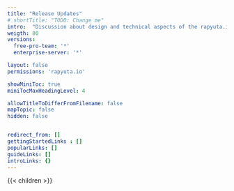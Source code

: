 ```yaml
---
title: "Release Updates"
# shortTitle: "TODO: Change me"
intro:  "Discussion about design and technical aspects of the rapyuta.io platform. Detailed information about features, use-cases and best practices"
weigth: 80
versions:
  free-pro-team: '*'
  enterprise-server: '*'

layout: false
permissions: 'rapyuta.io'

showMiniToc: true
miniTocMaxHeadingLevel: 4

allowTitleToDifferFromFilename: false
mapTopic: false
hidden: false


redirect_from: []
gettingStartedLinks : []
popularLinks: []
guideLinks: []
introLinks: {}
---
```

{{< children >}}